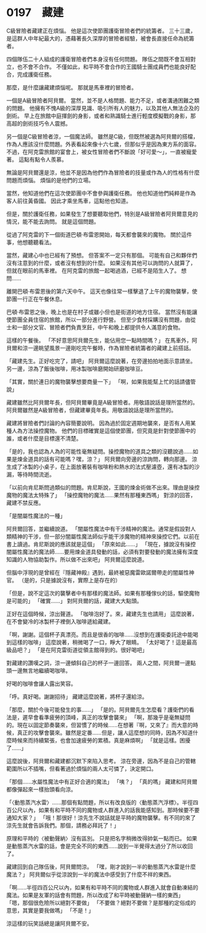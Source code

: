 # 0197　藏建

C級冒險者藏建正在煩惱。
他是這次使節團護衛冒險者們的統籌者。
三十三歲，是這群人中年紀最大的，憑藉著長久深厚的冒險者經驗，被會長直接任命為統籌者。

四個隊伍二十人組成的護衛冒險者們本身沒有任何問題。
隊伍之間既不會互相對立，也不會不合作。
不僅如此，和平時不會合作的王國騎士團成員們也能良好配合，完成護衛任務。

那麼，是什麼讓藏建煩惱呢。
那就是馬車裡的冒險者。

一個是A級冒險者阿貝爾。
當然，並不是人格問題、能力不足，或者溝通困難之類的問題。
他擁有不愧A級的深厚見識、吸引所有人的魅力，以及其他人無法企及的劍術。
早上在旅館中庭揮劍的身影，或者和熟識騎士進行輕度模擬戰的身影，那高超的劍術技巧令人震撼。

另一個是C級冒險者涼，一個魔法師。
雖然是C級，但既然被選為阿貝爾的搭檔，作為人應該沒什麼問題。外表看起來像十六七歲，但那似乎是因為東方系的面容。
不過，在阿克雷旅館的宴會上，被女性冒險者們不斷說「好可愛～」，一直被寵愛著。
這點有點令人羨慕。

無論是阿貝爾還是涼，他並不是因為他們作為冒險者的技量或作為人的性格有什麼問題而煩惱。
煩惱的是他們的立場。

當然，他知道他們在這次使節團中不會參與護衛任務。
他也知道他們純粹是作為客人前往黃昏國。
因此才乘坐馬車，這點他也知道。

但是，關於護衛任務，如果發生了想要聽取他們，特別是A級冒險者阿貝爾意見的情況，能不能去詢問。
就是這個問題。

從過了阿克雷的下一個街道巴頓·布雷恩開始，每天都會襲來的魔物。
關於這件事，他想聽聽看法。

當然，藏建心中也已經有了預想。
但答案不一定只有那個。
可能有自己和夥伴們沒有注意到的什麼，或者沒有想到的什麼。
如果沒有其他可以詢問的人就算了，但就在眼前的馬車裡。
在阿克雷的旅館一起喝過酒，已經不是陌生人了。
想問......

離開巴頓·布雷恩後的第六天中午。
這天也像往常一樣擊退了上午的魔物襲擊，使節團一行正在午餐休息。

巴頓·布雷恩之後，晚上也是在村子或雖小但也是街道的地方住宿。
當然沒有能讓使節團全員住宿的旅館，所以一部分進行野營。
但至少食材採購沒有問題，由從士和一部分文官、冒險者們負責烹飪，中午和晚上都提供令人滿意的食物。

這樣的午餐後。
「不好意思阿貝爾先生，能佔用您一點時間嗎？」
在馬車外，阿貝爾和涼一邊眺望風景一邊剛吃完午餐時，作為冒險者統籌者的藏建上前搭話。

「藏建先生。正好吃完了，請吧」
阿貝爾這麼說著，在旁邊拍拍地面示意請坐。
另一邊，涼為了飯後咖啡，用冰製咖啡磨開始研磨咖啡豆。

「其實，關於連日的魔物襲擊想要商量一下」
「啊，如果我能幫上忙的話請儘管說」

藏建雖然比阿貝爾年長，但阿貝爾畢竟是A級冒險者。用敬語說話是理所當然的。
阿貝爾雖然是A級冒險者，但藏建畢竟年長。用敬語說話是理所當然的。

藏建將冒險者們討論的內容簡要說明。
因為過於固定週期地襲來，是否有人用某種人為方法操控魔物。
他們的目標確實是這個使節團，但究竟是針對使節團中的誰，或者什麼是目標還不清楚。

「是的，我也認為人為的可能性毫無疑問。操控魔物的道具之類的沒聽說過......如果是煉金道具的話有可能嗎？嘿，涼？」
阿貝爾向旁邊的涼詢問，轉向那邊。
涼生成了冰製的小桌子，在上面放著裝有咖啡粉和熱水的法式壓濾壺，還有冰製的沙漏，等待時間流逝。

「以前向肯尼斯問過類似的問題。肯尼斯說，王國的煉金術做不出來。理由是操控魔物的魔法太特殊了」
「操控魔物的魔法......果然有那種東西嗎」
對涼的回答，藏建不禁反應。

「是闇屬性魔法的一種」

阿貝爾回答，並繼續說道。
「闇屬性魔法中有干涉精神的魔法。通常是假設對人類精神的干涉，但一部分闇屬性魔法師似乎能干涉魔物的精神來操控它們。以前在書上讀過。肯尼斯說的應該就是這個」
「原來如此......」
「現在，據說沒有操控闇屬性魔法的魔法師......要用煉金道具發動的話，必須有對要發動的魔法擁有深度知識的人物協助製作。所以做不出來吧」
阿貝爾這麼說道。

但腦中浮現的是曾經在『隱藏神殿』遇到，最終被惡魔雷歐諾爾帶走的闇屬性神官。
（是的，只是據說沒有，實際上是存在的）

「但是，說不定這次的襲擊者中有那樣的魔法師。如果有那種傢伙的話，驅使魔物是可能的」
「確實......」
對阿貝爾的話，藏建大大點頭。

正好在這個時候，涼出聲道。
「咖啡泡好了。來，藏建先生也請用」
這麼說著，在不會變冷的冰製杯子裡倒入咖啡遞給藏建。

「啊，謝謝。這個杯子真漂亮。而且是很香的咖啡......沒想到在護衛委託途中能喝到這樣的咖啡」
這麼說著，稍微喝了一口，睜大了眼睛。
「太好喝了！這是最高級品吧？」
「是在阿克雷街道從領主館得到的。很好喝吧」

對藏建的讚嘆之詞，涼一邊傾斜自己的杯子一邊回答。
兩人之間，阿貝爾一邊點頭一邊無言地繼續喝咖啡。

好喝的咖啡會讓人露出笑容。

「呼。真好喝。謝謝招待」
藏建這麼說著，將杯子還給涼。

「那麼，關於今後可能發生的事......」
「是的。阿貝爾先生怎麼看？護衛們的看法是，遲早會看準疲勞的頂峰，真正的攻擊會襲來」
「啊，那幾乎是毫無疑問的。現在以固定節奏襲來，但習慣了的時候......在想著『啊，又來了』而大意的時候，真正的攻擊會襲來。雖然是定番......但是，讓人這麼想的同時，因為不知道什麼時候來而持續緊張，也會加速疲勞的累積。真是麻煩啊」
「就是這樣。困擾了......」

這麼說後，阿貝爾和藏建都沉默下來陷入思考。
涼在旁邊，因為不是自己的管轄範圍所以不插嘴，但看著過於煩惱的兩人太可憐了，決定開口。

「那個......水屬性魔法中有正好合適的魔法」
「咦？」
「真的嗎」
藏建和阿貝爾都像彈起來一樣抬頭看向涼。

「〈動態蒸汽水雷〉......那個有點問題，所以有改良版的〈動態蒸汽浮標〉。半徑四百公尺以內，如果有和平時不同的魔物或人群進入的話我能感知到。那時候要不要通知大家？」
「哦！那很好！涼先生不說話就是平時的魔物襲擊。有不同的來了涼先生就會告訴我們。那個，請務必拜託了！」

原理和平時的〈被動聲納〉沒有區別。
只是把名字稍微改得帥氣一點而已。
如果是動態蒸汽水雷的話，會是完全不同的東西......說到一半覺得太過分了所以收回了。

藏建回到自己隊伍後，阿貝爾問涼。
「嘿，剛才說到一半的動態蒸汽水雷是什麼魔法？」
阿貝爾似乎從涼說到一半的魔法中感受到了什麼不祥的東西。

「啊......半徑四百公尺以內，如果有和平時不同的魔物或人群進入就會自動凍結的魔法。如果是友軍的話會有問題，所以改成了和平時被動聲納一樣的東西」
「嗯，那個很危險所以絕對不要做」
「不要做？絕對不要做？是那種約定俗成的意思，其實是要我做嗎」
「不是！」

涼這樣的玩笑話總是讓阿貝爾不安。